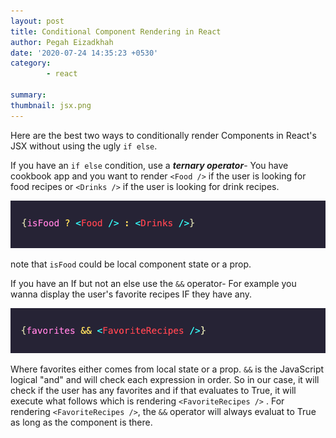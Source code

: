 ```yaml
---
layout: post
title: Conditional Component Rendering in React
author: Pegah Eizadkhah
date: '2020-07-24 14:35:23 +0530'
category:
        - react

summary:
thumbnail: jsx.png
---
```


Here are the best two ways to conditionally render Components in React's JSX
without using the ugly ```if else```. 

If you have an ```if else``` condition, use a ***ternary operator***- 
You have cookbook app and you want to render ```<Food />``` if the user is looking for
food recipes or ```<Drinks />``` if the user is looking for drink recipes.

![alt text](/assets/img/posts/jsx-ternary.png)

 note that ```isFood``` could be local component state or a prop. 

If you have an If but not an else use the ```&&``` operator-
For example you wanna display the user's favorite recipes IF they have any. 

![alt text](/assets/img/posts/jsx-and.png)

 Where favorites either comes from local state or a prop. 
 ```&&``` is the JavaScript logical "and" and will check each expression in order. 
 So in our case, it will check if the user has any favorites and if that 
 evaluates to True, it will execute what follows which is rendering 
 ```<FavoriteRecipes />``` . For rendering ```<FavoriteRecipes />```, the ```&&``` operator will
 always evaluat to True as long as the component is there. 